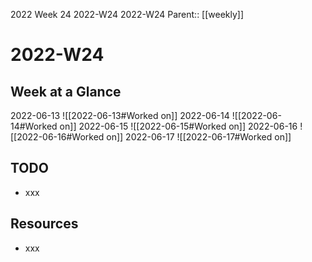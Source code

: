 2022 Week 24
2022-W24 2022-W24
Parent:: [[weekly]]

# 2022-W24

## Week at a Glance

2022-06-13
![[2022-06-13#Worked on]]
2022-06-14
![[2022-06-14#Worked on]]
2022-06-15
![[2022-06-15#Worked on]]
2022-06-16
![[2022-06-16#Worked on]]
2022-06-17
![[2022-06-17#Worked on]]

## TODO

- xxx

## Resources

- xxx


